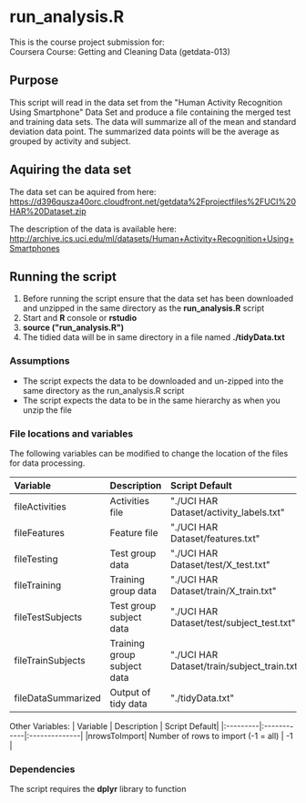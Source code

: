 # run_analysis.R

This is the course project submission for:   
Coursera Course: Getting and Cleaning Data (getdata-013)   

## Purpose
This script will read in the data set from the "Human Activity Recognition
Using Smartphone" Data Set and produce a file containing the merged test and 
training data sets. The data will summarize all of the mean and 
standard deviation data point. The summarized data points will be the average
as grouped by activity and subject. 

## Aquiring the data set
The data set can be aquired from here: 
https://d396qusza40orc.cloudfront.net/getdata%2Fprojectfiles%2FUCI%20HAR%20Dataset.zip

The description of the data is available here: 
http://archive.ics.uci.edu/ml/datasets/Human+Activity+Recognition+Using+Smartphones

## Running the script
1. Before running the script ensure that the data set has been downloaded and unzipped in the 
same directory as the **run_analysis.R** script
2. Start and **R** console or **rstudio**
3. **source ("run_analysis.R")**
4. The tidied data will be in same directory in a file named **./tidyData.txt**
 
### Assumptions 
* The script expects the data to be downloaded and un-zipped into the same directory 
as the run_analysis.R script 
* The script expects the data to be in the same hierarchy as when you unzip the file

### File locations and variables 

The following variables can be modified to change the location 
of the files for data processing. 

| Variable | Description | Script Default |
|:---------|:------------|:---------------|
|fileActivities    |  Activities file             | "./UCI HAR Dataset/activity_labels.txt" |
|fileFeatures      |  Feature file                | "./UCI HAR Dataset/features.txt" |
|fileTesting       |  Test group data             | "./UCI HAR Dataset/test/X_test.txt" |
|fileTraining      |  Training group data         | "./UCI HAR Dataset/train/X_train.txt" |
|fileTestSubjects  |  Test group subject data     | "./UCI HAR Dataset/test/subject_test.txt" |
|fileTrainSubjects |  Training group subject data | "./UCI HAR Dataset/train/subject_train.txt" |
|fileDataSummarized|  Output of tidy data         | "./tidyData.txt" |

Other Variables:
| Variable | Description | Script Default|
|:---------|:------------|:--------------|
|nrowsToImport| Number of rows to import (-1 = all) | -1 |
 
### Dependencies
The script requires the **dplyr** library to function
